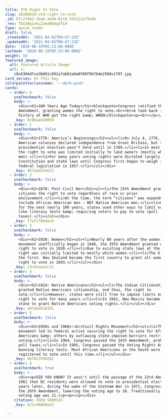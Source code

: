 ```yaml
---
title: OTD Right To Vote
slug: 20200819-otd-right-to-vote
_id: b7c27402-2ba6-4ed9-b2c8-335122a7944b
_rev: TDo1Nq1xkiZakmRW4q3TLH
type: quick_reads
draft: false
_createdAt: '2021-04-02T00:47:23Z'
_updatedAt: '2021-04-02T00:47:23Z'
date: '2020-08-19T05:23:00.000Z'
lastmod: '2020-08-19T05:23:00.000Z'
weight: 50
featured_image:
  alt: Featured Article Image
  url: >-
    c8c6304dfce3b681c902a7ab81e8a0f89f9b76de2560x1707.jpg
card_series: On This Day
colorpaletteclassname: '--dark-pink'
cards:
  - order: 0
    useCheckmark: false
    body: >-
      <div><h1>100 Years Ago Today</h1><blockquote>Congress ratified the 19th
      Amendment, granting women the right to vote.<br><br>A look back in U.S.
      history at WHO got the right &amp; WHEN</blockquote><p><br></p></div>
    _key: 8c06ae420054
  - order: 1
    useCheckmark: false
    body: >-
      <div><h2>1776: America’s Beginnings</h2><ul><li>On July 4, 1776, the
      American colonies declared independence from Great Britain, but the first
      presidential election wasn’t held until in 1789.</li><li>In most states,
      the right to vote was limited initially to land owners (mostly white
      men).</li><li>For many years voting rights were dictated largely by the
      Constitution and state laws until Congress first began to weigh in via
      federal legislation in 1957.</li></ul></div>
    _key: 4b7ada53e621
  - order: 2
    useCheckmark: false
    body: >-
      <div><h2>1870: Post Civil War</h2><ul><li>The 15th Amendment granted all
      citizens the right to vote regardless of race or prior
      enslavement.</li><li>At the time, the term “citizens” was expanded to
      include African American men – NOT Native American men.</li><li>However,
      for the next nearly 100 years, states used other ways to limit voting,
      like literacy tests &amp; requiring voters to pay to vote (poll
      taxes).</li></ul></div>
    _key: f7af27684ac8
  - order: 3
    useCheckmark: false
    body: >-
      <div><h2>1920: Women</h2><ul><li>Nearly 80 years after the women’s voting
      movement unofficially began in 1840, the 19th Amendment granted women the
      right to vote in 1920.</li><li>Due to existing state laws at the time, the
      right was initially limited to mostly white women.</li><li>The U.S. wasn’t
      the first. New Zealand became the first country to grant all women the
      right to vote in 1893.</li></ul></div>
    _key: 23c91aea2c22
  - order: 4
    useCheckmark: false
    body: >-
      <div><h2>1924: Native Americans</h2><ul><li>The Indian Citizenship Act
      granted Native Americans citizenship, and thus, the right to
      vote.</li><li>However, states were still free to impose limits on the
      right to vote for many years.</li><li>In 1962, New Mexico became the last
      state to grant Native Americans voting rights.</li></ul></div>
    _key: a07aba52e1b1
  - order: 5
    useCheckmark: false
    body: >-
      <div><h2>1950s and 1960s:<br>Civil Rights Movement</h2><ul><li>The
      movement led to federal action securing the right to vote for African
      Americans &amp; others by outlawing state-imposed barriers restricting
      voting.</li><li>In 1964, Congress passed the 24th Amendment, prohibiting
      poll taxes.</li><li>In 1965, Congress passed the Voting Rights Act,
      banning literacy tests. Most African Americans in the South were not
      registered to vote until this time.</li></ul></div>
    _key: 9bf823f60282
  - order: 6
    useCheckmark: true
    body: >-
      <div><p>DID YOU KNOW? It wasn't until the passage of the 23rd Amendment in
      1961 that DC residents were allowed to vote in presidential elections. Ten
      years later, during the wake of the Vietnam War in 1971, Congress passed
      the 26th Amendment, lowering the voting age to 18. Traditionally the
      voting age was 21.</p><p></p></div>
    citation: VIEW SOURCES
    _key: b21c46868a32

---
```

 